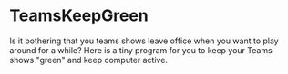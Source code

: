# TeamsKeepGreen
Is it bothering that you teams shows leave office when you want to play around for a while? Here is a tiny program for you to keep your Teams shows "green" and keep computer active.
